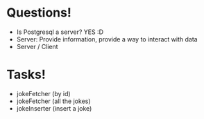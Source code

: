 # Questions!

- Is Postgresql a server? YES :D
- Server: Provide information, provide a way to interact with data
- Server / Client

# Tasks!

- jokeFetcher (by id)
- jokeFetcher (all the jokes)
- jokeInserter (insert a joke)
